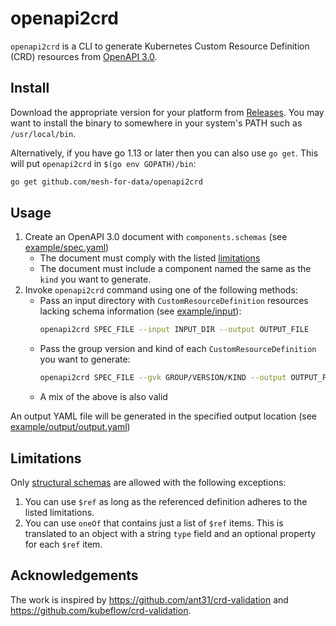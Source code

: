 # openapi2crd

`openapi2crd` is a CLI to generate Kubernetes Custom Resource Definition (CRD) resources from [OpenAPI 3.0](https://www.openapis.org/).

## Install

Download the appropriate version for your platform from [Releases](https://github.com/mesh-for-data/openapi2crd/releases/latest). You may want to install the binary to somewhere in your system's PATH such as `/usr/local/bin`.

Alternatively, if you have go 1.13 or later then you can also use `go get`. This will put `openapi2crd` in `$(go env GOPATH)/bin`:

```bash
go get github.com/mesh-for-data/openapi2crd
```

## Usage

1. Create an OpenAPI 3.0 document with `components.schemas` (see [example/spec.yaml](example/spec.yaml))
    * The document must comply with the listed [limitations](#limitations)
    * The document must include a component named the same as the `kind` you want to generate. 
1. Invoke `openapi2crd` command using one of the following methods:
    * Pass an input directory with `CustomResourceDefinition` resources lacking schema information (see [example/input](example/input)):
        ```bash
        openapi2crd SPEC_FILE --input INPUT_DIR --output OUTPUT_FILE
        ```
    * Pass the group version and kind of each `CustomResourceDefinition` you want to generate:
        ```bash
        openapi2crd SPEC_FILE --gvk GROUP/VERSION/KIND --output OUTPUT_FILE
        ```
    * A mix of the above is also valid

An output YAML file will be generated in the specified output location (see [example/output/output.yaml](example/output/output.yaml))

## Limitations

Only [structural schemas](https://kubernetes.io/docs/tasks/extend-kubernetes/custom-resources/custom-resource-definitions/#specifying-a-structural-schema) are allowed with the following exceptions:

1. You can use `$ref` as long as the referenced definition adheres to the listed limitations.
1. You can use `oneOf` that contains just a list of `$ref` items. This is translated to an object with a string `type` field and an optional property for each `$ref` item.

## Acknowledgements

The work is inspired by https://github.com/ant31/crd-validation and https://github.com/kubeflow/crd-validation.
